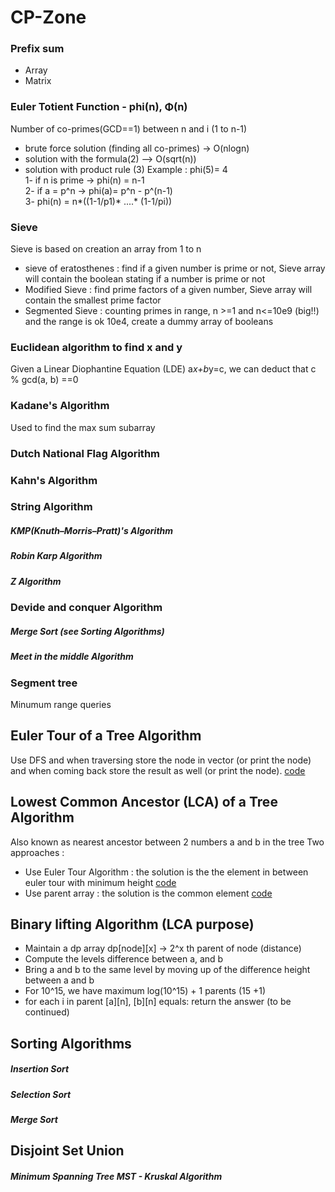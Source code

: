 # CP-Zone

### Prefix sum
  
  - Array
  - Matrix

### Euler Totient Function - phi(n), Φ(n)
  
  Number of co-primes(GCD==1) between n and i (1 to n-1)
  - brute force solution (finding all co-primes) -> O(nlogn)  
  - solution with the formula(2) --> O(sqrt(n)) 
  - solution with product rule (3)
  Example : phi(5)= 4  
  1- if n is prime -> phi(n) = n-1  
  2- if a = p^n -> phi(a)= p^n - p^(n-1)  
  3- phi(n) = n*((1-1/p1)* ....* (1-1/pi))  

### Sieve

Sieve is based on creation an array from 1 to n
  - sieve of eratosthenes : find if a given number is prime or not, Sieve array will contain the boolean stating if a number is prime or not  
  - Modified Sieve : find prime factors of a given number, Sieve array will contain the smallest prime factor
  - Segmented Sieve : counting primes in range, n >=1 and n<=10e9 (big!!) and the range is ok 10e4, create a dummy array of booleans

### Euclidean algorithm to find x and y

Given a Linear Diophantine Equation (LDE) a*x+b*y=c, we can deduct that c % gcd(a, b) ==0

### Kadane's Algorithm

Used to find the max sum subarray

### Dutch National Flag Algorithm 

### Kahn's Algorithm

### String Algorithm

##### KMP(Knuth–Morris–Pratt)'s  Algorithm
##### Robin Karp Algorithm
##### Z Algorithm

### Devide and conquer Algorithm

##### Merge Sort (see Sorting Algorithms)
##### Meet in the middle Algorithm

### Segment tree 
Minumum range queries

## Euler Tour of a Tree Algorithm 

Use DFS and when traversing store the node in vector (or print the node) and when coming back store the result as well (or print the node).
[code](https://github.com/fkalisa/CP-Zone/blob/master/graph-and-tree/eulerTour.cpp) 

## Lowest Common Ancestor (LCA) of a Tree Algorithm

Also known as nearest ancestor between 2 numbers a and b in the tree 
Two approaches :  
- Use Euler Tour Algorithm : the solution is the the element in between euler tour with minimum height [code](https://github.com/fkalisa/CP-Zone/blob/master/graph-and-tree/algorithm-LowestCommonAncestorWithEulerTour.cpp)   
- Use parent array : the solution is the common element [code](https://github.com/fkalisa/CP-Zone/blob/master/graph-and-tree/algorithm-LowestCommonAncestor.cpp) 

## Binary lifting Algorithm (LCA purpose)

- Maintain a dp array dp[node][x] -> 2^x th parent of node (distance)  
- Compute the levels difference between a, and b  
- Bring a and b to the same level by moving up of the difference height between a and b
- For 10^15, we have maximum log(10^15) + 1 parents (15 +1)
- for each i in parent
  [a][n], [b][n] equals:  return the answer
  (to be continued)

## Sorting Algorithms

##### Insertion Sort

##### Selection Sort

##### Merge Sort

## Disjoint Set Union

##### Minimum Spanning Tree MST - Kruskal Algorithm




